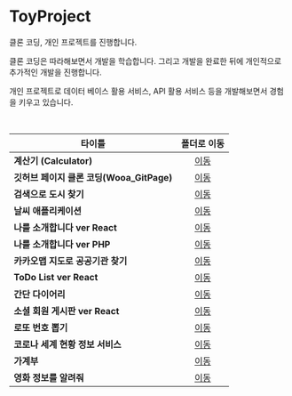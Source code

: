 # ToyProject
클론 코딩, 개인 프로젝트를 진행합니다.   

클론 코딩은 따라해보면서 개발을 학습합니다. 그리고 개발을 완료한 뒤에 개인적으로 추가적인 개발을 진행합니다.   

개인 프로젝트로 데이터 베이스 활용 서비스, API 활용 서비스 등을 개발해보면서 경험을 키우고 있습니다.   

<br/>

|타이틀|폴더로 이동|
|---|:---:|
|**계산기 (Calculator)**|[이동](https://hschan2.github.io/ToyProject/Calculator/index.html)|
|**깃허브 페이지 클론 코딩(Wooa_GitPage)**|[이동](https://github.com/Hschan2/EverythingAboutJava/tree/master/Encapsulation)|
|**검색으로 도시 찾기**|[이동](https://hschan2.github.io/ToyProject/typing_cities/index.html)|
|**날씨 애플리케이션**|[이동](https://hschan2.github.io/ToyProject/WeatherApp/App.js)|
|**나를 소개합니다 ver React**|[이동](https://hschan2.github.io/ToyProject/Introduce_me_React/src/App.js)|
|**나를 소개합니다 ver PHP**|[이동](https://github.com/Hschan2/ToyProject/tree/master/INTRODUCE_PAGE_PHP)|
|**카카오맵 지도로 공공기관 찾기**|[이동](https://hschan2.github.io/ToyProject/KakaoMAP/kakaomap.html)|
|**ToDo List ver React**|[이동](https://hschan2.github.io/ToyProject/React_todo_List/src/App.js)|
|**간단 다이어리**|[이동](https://github.com/Hschan2/ToyProject/tree/master/simple_diary)|
|**소셜 회원 게시판 ver React**|[이동](https://github.com/Hschan2/ToyProject/tree/master/React-Mysql)|
|**로또 번호 뽑기**|[이동](https://github.com/Hschan2/ToyProject/tree/master/Lotto)|
|**코로나 세계 현황 정보 서비스**|[이동](https://github.com/Hschan2/ToyProject/tree/master/corona_graph)|
|**가계부**|[이동](https://github.com/Hschan2/ToyProject/tree/master/budget-app)|
|**영화 정보를 알려줘**|[이동](https://github.com/Hschan2/ToyProject/tree/master/movie)|

<br/>

<!-- ## Calculator [Link](https://hschan2.github.io/ToyProject/Calculator/index.html)
* 계산기   
    * HTML, JAVASCRIPT, CSS   

## Wooa_GitPage
* 특정 테크코스의 프론트엔드 Github Page Cover   
    * HTML, JAVASCRIPT, CSS   
## Typing_Cities [Link](https://hschan2.github.io/ToyProject/typing_cities/index.html)
* 도시 검색   
    * HTML, JAVASCRIPT, CSS
    * 배열에 도시 값 저장   

## WeatherApp [Link](https://hschan2.github.io/ToyProject/WeatherApp/App.js)
* 날씨 모바일 애플리케이션   
    * 각 도시 지역 온도, 풍향, 먼지 정보 출력
    * REACT, EXPO, Openweathermap API    -->

<!-- ## Introduce_me_React [Link](https://hschan2.github.io/ToyProject/Introduce_me_React/src/App.js)
* 나를 소개합니다   
    * REACT, REACT HOOK   

## INTRODUCE_PAGE_PHP [Link](http://hseongchan2.dothome.co.kr)
* 나를 소개합니다   
    * PHP, CSS, JAVASCRIPT, MySQL for 게시판 데이터
    * 게시판, 게시글 작성, 수정, 삭제, 읽기 가능
    * 게시글 댓글 작성, 댓글에 댓글 작성 가능
    * 게시글 검색   

## KakaoMAP [Link](https://hschan2.github.io/ToyProject/KakaoMAP/kakaomap.html)
* 집 주변 공공기관   
    * HTML, JAVASCRIPT, CSS, KAKAO MAP API
    * 검색한 위치로 자동 이동
    * 현재 위치로 이동 버튼 (Animation 포함)
    * 표시할 장소 배열에 오브젝트 배열로 저장   

## React To Do List [Link](https://hschan2.github.io/ToyProject/React_todo_List/src/App.js)
* To Do List   
    * REACT, REACT HOOK
    * Color List를 생성하여 To Do 색상 적용   

## simple_diary [Link](http://hschan2.dothome.co.kr)
* 사진 한 장을 이용한 다이어리   
    * PHP, JAVASCRIPT, CSS, MySQL
    * 다이어리 게시글 등록 시 사진 파일 미리보기 가능
    * 회원가입 시 비밀번호 암호화 (BCRYPT, HASH)    -->

<!-- ## React-Mysql [Link](https://hschan2.github.io/ToyProject/React-Mysql/views/index.hbs)
* React 페이지 (React, Node.js, Mysql, Bootstrap)   
    * Bootstrap 반응형 제거
        * min-width으로 폭 고정
    * Let's Encrypt를 이용하여 HTTPS 적용중
        * Greenlock-express 사용 안함
    * 로그인
        * 회원가입
            * 비밀번호 암호화 - bcrypt
        * 로그인
            * Token - jsonwebtoken
        * 회원수정
            * 일반 회원 - 이름, 비밀번호, 이메일 수정
            * oAuth - 이름, 비밀번호 수정
        * 회원탈퇴
            * 일반 회원 - 비밀번호 입력으로 탈퇴
            * oAuth - 비밀번호 입력 X
        * 소셜 미디어 로그인
            * 카카오
            * 네이버
            * 페이스북
            * 구글
            * 데이터 베이스 연동
        * oAuth 로그인 버튼 두 번 눌러야 로그인되는 문
            * serializeUser Error   

    * 게시판
        * 글 리스트
            * 글 읽기 페이지에서 뒤로가기로 들어왔을 경우, 새로 고침
            * 글 페이징 추가 예정
            * 글 검색 Cannot POST 에러
        * 글 작성
            * Textarea에서 기본 값 영어 문제
        * 글 읽기
            * 글 읽기 페이지에서 새로 고침해도 조회수는 한 번 증가
            * 작성자만 수정, 삭제 버튼 보기
            * 댓글 작성
            * 댓글 불러오기
            * 댓글 삭제 개발 중
        * 글 수정
            * Datestamp 값은 글 수정 날짜로 변경
        * 글 삭제
            * Confirm으로 삭제 확인
            * 글 삭제 후, Alert으로 삭제 확인
            * 데이터 베이스에서 완전 삭제로 작성
        * 글 검색
            * Cannot POST 에러   

## 구글 확장 프로그램 [Link](https://hschan2.github.io/ToyProject/GoogleExtendProgram/index.html)
* 검색으로 네이버 웹툰으로 이동
* 현재 작동하지 않음   

## Lotto (2017) [Link](https://github.com/Hschan2/ToyProject/tree/master/Lotto)
* 로또 번호 뽑기   
    * 로또 번호마다 몇 번 뽑혔는지 체크 기능 생성 예정   

## Corona Graph [Link](https://github.com/Hschan2/ToyProject/tree/master/corona_graph)
* 코로나 바이러스 그래프 현황   
    * 국내, 해외 선택 가능 (기본값 - 국내)
    * 누적 확진자 현황, 월별 격리자 현황, 확진자·격리 해제자·사망자 현황   

## Budget [Link](https://github.com/Hschan2/ToyProject/tree/master/budget-app)
* 가계부 애플리케이션   
    * React (with LocalStorage)
    * 각 예산 패널과 각 예산 패널마다 지출 내역 설정
    * 주제없는 예산 패널 생성 (공통 예산)
    * 예산, 지출 내역 삭제 가능
    * 지출 50% 미만 패널 초록색 (양호), 50% 이상 패널 노란색 (경고), 75% 이상 패널 빨간색 (위험)   

## Movie [Link](https://github.com/Hschan2/ToyProject/tree/master/movie)
* 인기있는 영화 정보   
    * React, SpringBoot, themoviedb API
    * 인기있는 영화 목록, 높은 점수 영화 목록 출력 예정    -->